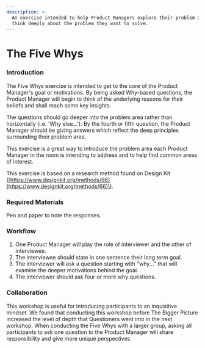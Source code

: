 ```yaml
---
description: >-
  An exercise intended to help Product Managers explore their problem area and
  think deeply about the problem they want to solve.
---
```


# The Five Whys

### Introduction

The Five Whys exercise is intended to get to the core of the Product Manager's goal or motivations. By being asked Why-based questions, the Product Manager will begin to think of the underlying reasons for their beliefs and shall reach some key insights.

The questions should go deeper into the problem area rather than horizontally \(i.e. 'Why else...'\). By the fourth or fifth question, the Product Manager should be giving answers which reflect the deep principles surrounding their problem area.

This exercise is a great way to introduce the problem area each Product Manager in the room is intending to address and to help find common areas of interest.

This exercise is based on a research method found on Design Kit \([https://www.designkit.org/methods/66](https://www.designkit.org/methods/66)\).

### Required Materials

Pen and paper to note the responses.

### Workflow

1. One Product Manager will play the role of interviewer and the other of interviewee.
2. The interviewee should state in one sentence their long term goal.
3. The interviewer will ask a question starting with "why..." that will examine the deeper motivations behind the goal.
4. The interviewer should ask four or more why questions.

### Collaboration

This workshop is useful for introducing participants to an inquisitive mindset. We found that conducting this workshop before The Bigger Picture increased the level of depth that Questioners went into in the next workshop. When conducting the Five Whys with a larger group, asking all participants to ask one question to the Product Manager will share responsibility and give more unique perspectives. 

